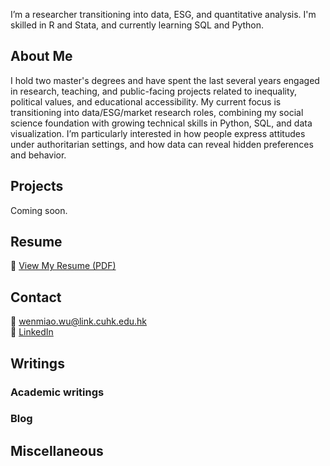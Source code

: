 I’m a researcher transitioning into data, ESG, and quantitative analysis. I'm skilled in R and Stata, and currently learning SQL and Python.

## About Me

I hold two master's degrees and have spent the last several years engaged in research, teaching, and public-facing projects related to inequality, political values, and educational accessibility. My current focus is transitioning into data/ESG/market research roles, combining my social science foundation with growing technical skills in Python, SQL, and data visualization. I’m particularly interested in how people express attitudes under authoritarian settings, and how data can reveal hidden preferences and behavior.

## Projects

Coming soon.

## Resume

📄 [View My Resume (PDF)](Wenmiao_CV.pdf)

## Contact

📧 wenmiao.wu@link.cuhk.edu.hk  
🔗 [LinkedIn](https://www.linkedin.com/in/your-linkedin)

## Writings

### Academic writings
### Blog

## Miscellaneous
